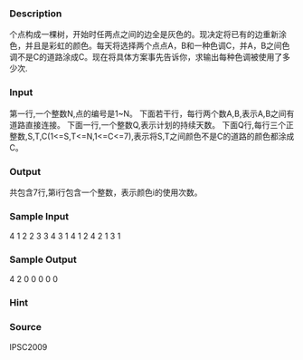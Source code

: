 
### Description
个点构成一棵树，开始时任两点之间的边全是灰色的。现决定将已有的边重新涂色，并且是彩虹的颜色。每天将选择两个点点A，B和一种色调C，并A，B之间色调不是C的道路涂成C。现在将具体方案事先告诉你，求输出每种色调被使用了多少次.

### Input
第一行,一个整数N,点的编号是1~N。 
下面若干行，每行两个数A,B,表示A,B之间有道路直接连接。 
下面一行,一个整数Q,表示计划的持续天数。 
下面Q行,每行三个正整数,S,T,C(1<=S,T<=N,1<=C<=7),表示将S,T之间颜色不是C的道路的颜色都涂成C。 



### Output
共包含7行,第i行包含一个整数，表示颜色i的使用次数。 

### Sample Input
4
1 2
2 3
3 4
3
1 4 1
2 4 2
1 3 1

### Sample Output

4
2
0
0
0
0
0


### Hint

### Source
IPSC2009